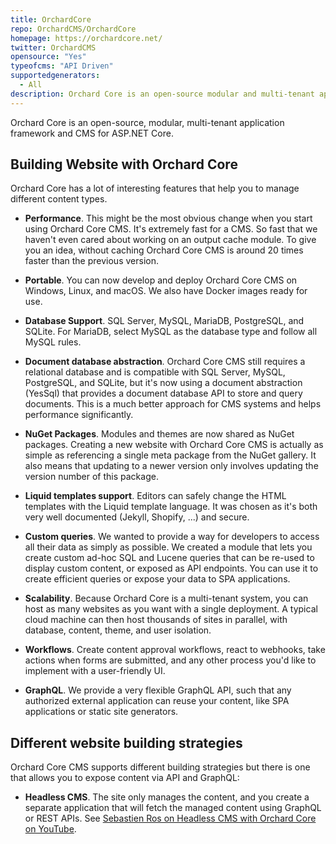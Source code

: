 ```yaml
---
title: OrchardCore
repo: OrchardCMS/OrchardCore
homepage: https://orchardcore.net/
twitter: OrchardCMS
opensource: "Yes"
typeofcms: "API Driven"
supportedgenerators:
  - All
description: Orchard Core is an open-source modular and multi-tenant application framework built with ASP.NET Core, and a content management system (CMS) built on top of that framework.
---
```


Orchard Core is an open-source, modular, multi-tenant application framework and CMS for ASP.NET Core.

## Building Website with Orchard Core

Orchard Core has a lot of interesting features that help you to manage different content types.

- **Performance**. This might be the most obvious change when you start using Orchard Core CMS. It's extremely fast for a CMS. So fast that we haven't even cared about working on an output cache module. To give you an idea, without caching Orchard Core CMS is around 20 times faster than the previous version.

- **Portable**. You can now develop and deploy Orchard Core CMS on Windows, Linux, and macOS. We also have Docker images ready for use.

- **Database Support**. SQL Server, MySQL, MariaDB, PostgreSQL, and SQLite. For MariaDB, select MySQL as the database type and follow all MySQL rules.

- **Document database abstraction**. Orchard Core CMS still requires a relational database and is compatible with SQL Server, MySQL, PostgreSQL, and SQLite, but it's now using a document abstraction (YesSql) that provides a document database API to store and query documents. This is a much better approach for CMS systems and helps performance significantly.

- **NuGet Packages**. Modules and themes are now shared as NuGet packages. Creating a new website with Orchard Core CMS is actually as simple as referencing a single meta package from the NuGet gallery. It also means that updating to a newer version only involves updating the version number of this package.

- **Liquid templates support**. Editors can safely change the HTML templates with the Liquid template language. It was chosen as it's both very well documented (Jekyll, Shopify, ...) and secure.

- **Custom queries**. We wanted to provide a way for developers to access all their data as simply as possible. We created a module that lets you create custom ad-hoc SQL and Lucene queries that can be re-used to display custom content, or exposed as API endpoints. You can use it to create efficient queries or expose your data to SPA applications.

- **Scalability**. Because Orchard Core is a multi-tenant system, you can host as many websites as you want with a single deployment. A typical cloud machine can then host thousands of sites in parallel, with database, content, theme, and user isolation.

- **Workflows**. Create content approval workflows, react to webhooks, take actions when forms are submitted, and any other process you'd like to implement with a user-friendly UI.

- **GraphQL**. We provide a very flexible GraphQL API, such that any authorized external application can reuse your content, like SPA applications or static site generators.

## Different website building strategies

Orchard Core CMS supports different building strategies but there is one that allows you to expose content via API and GraphQL:

- **Headless CMS**. The site only manages the content, and you create a separate application that will fetch the managed content using GraphQL or REST APIs. See [Sebastien Ros on Headless CMS with Orchard Core on YouTube](https://www.youtube.com/watch?v=4o9zG17cfa0).
